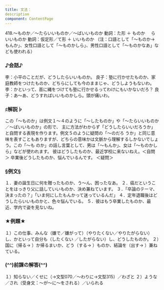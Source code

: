 ```yaml
---
title: 文法：
description
component: ContentPage
---
```



418.～ものか／～たらいいものか／～ばいいものか
動詞：た形 ＋ ものか
    らいいものか
動詞：仮定形／て形 ＋ いいものか
（注：口語として「～ものか→もんか」、女性口語として「～ものかしら」、男性口語として「～ものかなあ」な ども使われる）
### ♪会話♪
李：小平のことだが、どうしたらいいものか。
良子：塾に行かせたものか、家庭教師をつけたものか、どちらにしても今のままじゃ、どうしようもないわ。
李：かといって、首に縄をつけても塾に行かせるってわけにもいかないだろ？
良子：あ～あ、どうすればいいものかしら。頭が痛いわ。
### ♯解説♭
この「～ものか」は例文１～４のように「～したものか」や「～たらいいものか／～ばいいものか」の形で、 主に方法がわからず「どうしたらいいだろうか」と自問する表現を作ります。例文５のように疑問の「～のだろ うか」と同じ意味を表すこともありますが、どちらの意味かは文脈から理解するしかないでしょう。この「～も
のか」の話し言葉として、男は「～もんか」、女は「～ものかしら」などが使われます。 彼はどうしたものか、最近学校に来ないねえ。＜自問＞ 卒業後どうしたものか、悩んでいるんです。 ＜疑問＞
### §例文§
１．妻の誕生日に何を贈ったものか、う～ん、困ったなあ。
２．癌だということをはっきり父に話していいものか、決め兼ねています。
３．「卒論のテーマ、決まったの？」「いま何にしたもんかって迷っているんだ」
４．定年退職後はどうしたらいいものかと、色々悩んでいる。
５．彼はもう卒業したものか、最近、学内で姿を見ないね。
### ★例題★
１）この仕事、みんな（嫌で／嫌がって）（やりたくない／やりたがらない）し、かといって自分も（したくない
／したがらない）し、どうしたものか。
２）国に（帰る→ ）か帰るまいか、どう（する→ ）ものか、結論を（出す→ ）兼ねている。
### (^^)前課の解答(^^)
１）知らない／くせに（→文型070／～わりに→文型315）／わざと
２）ような／され（受身文：～が～に～をされる）／いられる
